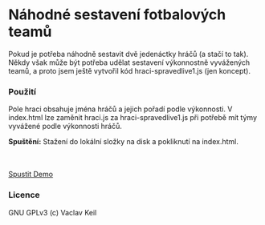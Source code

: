 # Náhodné sestavení fotbalových teamů
Pokud je potřeba náhodně sestavit dvě jedenáctky hráčů (a stačí to tak).
Někdy však může být potřeba udělat sestavení výkonnostně vyvážených teamů, a proto jsem ještě vytvořil kód hraci-spravedlive1.js (jen koncept).


### Použití

Pole hraci obsahuje jména hráčů a jejich pořadí podle výkonnosti. 
V index.html lze zaměnit hraci.js za hraci-spravedlive1.js při potřebě mít týmy vyvážené podle výkonnosti hráčů.

**Spuštění:**
Stažení do lokální složky na disk a pokliknutí na index.html.

<br>
<br>
<a href="https://vaclav18.github.io/footbal/">Spustit Demo</a>
<br>

### Licence
GNU GPLv3 
(c) Vaclav Keil
